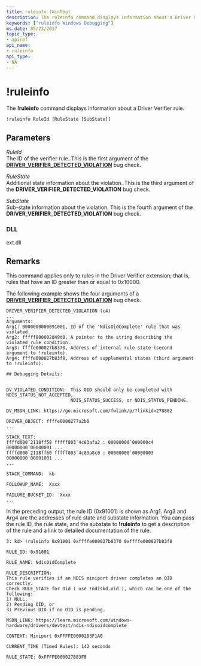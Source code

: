 ```yaml
---
title: ruleinfo (WinDbg)
description: The ruleinfo command displays information about a Driver Verifier rule.
keywords: ["ruleinfo Windows Debugging"]
ms.date: 05/23/2017
topic_type:
- apiref
api_name:
- ruleinfo
api_type:
- NA
---
```


# !ruleinfo


The **!ruleinfo** command displays information about a Driver Verifier rule.

```dbgcmd
!ruleinfo RuleId [RuleState [SubState]]
```

## <span id="ddk__ptov_dbg"></span><span id="DDK__PTOV_DBG"></span>Parameters


<span id="_______RuleId______"></span><span id="_______ruleid______"></span><span id="_______RULEID______"></span> *RuleId*   
The ID of the verifier rule. This is the first argument of the [**DRIVER\_VERIFIER\_DETECTED\_VIOLATION**](bug-check-0xc4--driver-verifier-detected-violation.md) bug check.

<span id="_______RuleState______"></span><span id="_______rulestate______"></span><span id="_______RULESTATE______"></span> *RuleState*   
Additional state information about the violation. This is the third argument of the **DRIVER\_VERIFIER\_DETECTED\_VIOLATION** bug check.

<span id="_______SubState______"></span><span id="_______substate______"></span><span id="_______SUBSTATE______"></span> *SubState*   
Sub-state information about the violation. This is the fourth argument of the **DRIVER\_VERIFIER\_DETECTED\_VIOLATION** bug check.

### <span id="DLL"></span><span id="dll"></span>DLL

ext.dll

## Remarks

This command applies only to rules in the Driver Verifier extension; that is, rules that have an ID greater than or equal to 0x10000.

The following example shows the four arguments of a [**DRIVER\_VERIFIER\_DETECTED\_VIOLATION**](bug-check-0xc4--driver-verifier-detected-violation.md) bug check.

```dbgcmd
DRIVER_VERIFIER_DETECTED_VIOLATION (c4)
...
Arguments:
Arg1: 0000000000091001, ID of the 'NdisOidComplete' rule that was violated.
Arg2: fffff800002d49d0, A pointer to the string describing the violated rule condition.
Arg3: ffffe000027b8370, Address of internal rule state (second argument to !ruleinfo).
Arg4: ffffe000027b83f8, Address of supplemental states (third argument to !ruleinfo).

## Debugging Details:


DV_VIOLATED_CONDITION:  This OID should only be completed with NDIS_STATUS_NOT_ACCEPTED, 
                        NDIS_STATUS_SUCCESS, or NDIS_STATUS_PENDING.

DV_MSDN_LINK: https://go.microsoft.com/fwlink/p/?linkid=278802

DRIVER_OBJECT: ffffe0000277a2b0
...

STACK_TEXT:  
ffffd000`2118ff58 fffff803`4c83afa2 : 00000000`000000c4 00000000`00000001 ...
ffffd000`2118ff60 fffff803`4c83a8c0 : 00000000`00000003 00000000`00091001 ...
...

STACK_COMMAND:  kb

FOLLOWUP_NAME:  Xxxx

FAILURE_BUCKET_ID:  Xxxx
...
```

In the preceding output, the rule ID (0x91001) is shown as Arg1. Arg3 and Arg4 are the addresses of rule state and substate information. You can pass the rule ID, the rule state, and the substate to **!ruleinfo** to get a description of the rule and a link to detailed documentation of the rule.

```dbgcmd
3: kd> !ruleinfo 0x91001 0xffffe000027b8370 0xffffe000027b83f8

RULE_ID: 0x91001

RULE_NAME: NdisOidComplete

RULE_DESCRIPTION:
This rule verifies if an NDIS miniport driver completes an OID correctly.
Check RULE_STATE for Oid ( use !ndiskd.oid ), which can be one of the following:
1) NULL,
2) Pending OID, or
3) Previous OID if no OID is pending.

MSDN_LINK: https://learn.microsoft.com/windows-hardware/drivers/devtest/ndis-ndisoidcomplete

CONTEXT: Miniport 0xFFFFE0000283F1A0

CURRENT_TIME (Timed Rules): 142 seconds

RULE_STATE: 0xFFFFE000027B83F8
```

 

 
